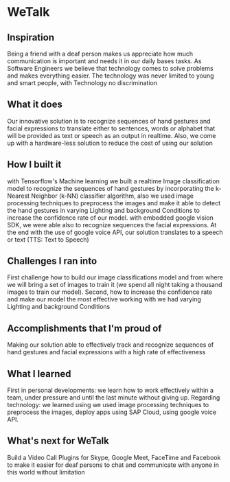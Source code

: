 # WeTalk
## Inspiration
Being a friend with a deaf person makes us appreciate how much communication is important and needs it in our daily bases tasks. As Software Engineers we believe that technology comes to solve problems and makes everything easier.
The technology was never limited to young and smart people, with Technology no discrimination

## What it does
Our innovative solution is to recognize sequences of hand gestures and facial expressions to translate either to sentences, words or alphabet that will be provided as text or speech as an output in realtime. Also, we come up with a hardware-less solution to reduce the cost of using our solution

## How I built it
with Tensorflow's Machine learning we built a realtime Image classification model to recognize the sequences of hand gestures by incorporating the k-Nearest Neighbor (k-NN) classifier algorithm, also we used image processing techniques to preprocess the images and make it able to detect the hand gestures in varying Lighting and background Conditions to increase the confidence rate of our model. with embedded google vision SDK, we were able also to recognize sequences the facial expressions. At the end with the use of google voice API, our solution translates to a speech or text (TTS: Text to Speech)

## Challenges I ran into
First challenge how to build our image classifications model and from where we will bring a set of images to train it (we spend all night taking a thousand images to train our model). Second, how to increase the confidence rate and make our model the most effective working with we had varying Lighting and background Conditions

## Accomplishments that I'm proud of
Making our solution able to effectively track and recognize sequences of hand gestures and facial expressions with a high rate of effectiveness 

## What I learned
First in personal developments: we learn how to work effectively within a team, under pressure and until the last minute without giving up.
Regarding technology: we learned using we used image processing techniques to preprocess the images,  deploy apps using SAP Cloud, using google voice API.

## What's next for WeTalk
Build a Video Call Plugins for Skype, Google Meet, FaceTime and Facebook to make it easier for deaf persons to chat and communicate with anyone in this world without limitation

